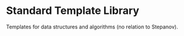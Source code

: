 # Standard Template Library

Templates for data structures and algorithms (no relation to Stepanov).
